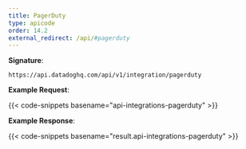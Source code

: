 ```yaml
---
title: PagerDuty
type: apicode
order: 14.2
external_redirect: /api/#pagerduty
---
```


**Signature**:

`https://api.datadoghq.com/api/v1/integration/pagerduty`

**Example Request**:

{{< code-snippets basename="api-integrations-pagerduty" >}}

**Example Response**:

{{< code-snippets basename="result.api-integrations-pagerduty" >}}


